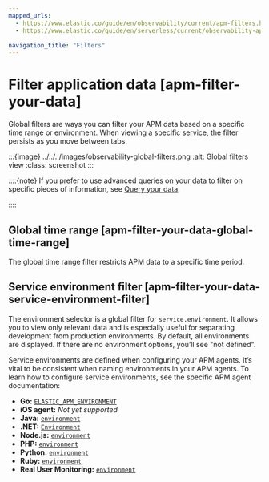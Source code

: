 ```yaml
---
mapped_urls:
  - https://www.elastic.co/guide/en/observability/current/apm-filters.html
  - https://www.elastic.co/guide/en/serverless/current/observability-apm-filter-your-data.html

navigation_title: "Filters"
---
```


# Filter application data [apm-filter-your-data]


Global filters are ways you can filter your APM data based on a specific time range or environment. When viewing a specific service, the filter persists as you move between tabs.

:::{image} ../../../images/observability-global-filters.png
:alt: Global filters view
:class: screenshot
:::

::::{note}
If you prefer to use advanced queries on your data to filter on specific pieces of information, see [Query your data](../../../solutions/observability/apps/use-advanced-queries-on-application-data.md).

::::



## Global time range [apm-filter-your-data-global-time-range]

The global time range filter restricts APM data to a specific time period.


## Service environment filter [apm-filter-your-data-service-environment-filter]

The environment selector is a global filter for `service.environment`. It allows you to view only relevant data and is especially useful for separating development from production environments. By default, all environments are displayed. If there are no environment options, you’ll see "not defined".

Service environments are defined when configuring your APM agents. It’s vital to be consistent when naming environments in your APM agents. To learn how to configure service environments, see the specific APM agent documentation:

* **Go:** [`ELASTIC_APM_ENVIRONMENT`](apm-agent-go://docs/reference/ingestion-tools/apm-agent-go/configuration.md#config-environment)
* **iOS agent:** *Not yet supported*
* **Java:** [`environment`](apm-agent-java://docs/reference/ingestion-tools/apm-agent-java/config-core.md#config-environment)
* **.NET:** [`Environment`](apm-agent-dotnet://docs/reference/ingestion-tools/apm-agent-dotnet/config-core.md#config-environment)
* **Node.js:** [`environment`](apm-agent-nodejs://docs/reference/ingestion-tools/apm-agent-nodejs/configuration.md#environment)
* **PHP:** [`environment`](apm-agent-php://docs/reference/ingestion-tools/apm-agent-php/configuration-reference.md#config-environment)
* **Python:** [`environment`](apm-agent-python://docs/reference/ingestion-tools/apm-agent-python/configuration.md#config-environment)
* **Ruby:** [`environment`](apm-agent-ruby://docs/reference/ingestion-tools/apm-agent-ruby/configuration.md#config-environment)
* **Real User Monitoring:** [`environment`](apm-agent-rum-js://docs/reference/ingestion-tools/apm-agent-rum-js/configuration.md#environment)